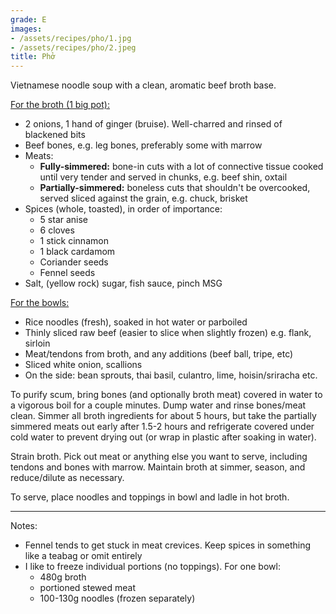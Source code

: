 ```yaml
---
grade: E
images:
- /assets/recipes/pho/1.jpg
- /assets/recipes/pho/2.jpeg
title: Phở
---
```


Vietnamese noodle soup with a clean, aromatic beef broth base.


<u>For the broth (1 big pot):</u>
- 2 onions, 1 hand of ginger (bruise). Well-charred and rinsed of blackened bits
- Beef bones, e.g. leg bones, preferably some with marrow
- Meats:
    - **Fully-simmered:** bone-in cuts with a lot of connective tissue cooked until very tender and served in chunks, e.g. beef shin, oxtail
    - **Partially-simmered:** boneless cuts that shouldn't be overcooked, served sliced against the grain, e.g. chuck, brisket
- Spices (whole, toasted), in order of importance:
    - 5 star anise
    - 6 cloves
    - 1 stick cinnamon
    - 1 black cardamom
    - Coriander seeds
    - Fennel seeds
- Salt, (yellow rock) sugar, fish sauce, pinch MSG

<u>For the bowls:</u>
- Rice noodles (fresh), soaked in hot water or parboiled 
- Thinly sliced raw beef (easier to slice when slightly frozen) e.g. flank, sirloin
- Meat/tendons from broth, and any additions (beef ball, tripe, etc)
- Sliced white onion, scallions
- On the side: bean sprouts, thai basil, culantro, lime, hoisin/sriracha etc.


To purify scum, bring bones (and optionally broth meat) covered in water to a vigorous boil for a couple minutes. Dump water and rinse bones/meat clean. Simmer all broth ingredients for about 5 hours, but take the partially simmered meats out early after 1.5-2 hours and refrigerate covered under cold water to prevent drying out (or wrap in plastic after soaking in water).

Strain broth. Pick out meat or anything else you want to serve, including tendons and bones with marrow. Maintain broth at simmer, season, and reduce/dilute as necessary. 

To serve, place noodles and toppings in bowl and ladle in hot broth. 

***

Notes:
- Fennel tends to get stuck in meat crevices. Keep spices in something like a teabag or omit entirely
- I like to freeze individual portions (no toppings). For one bowl:
    - 480g broth
    - portioned stewed meat
    - 100-130g noodles (frozen separately)